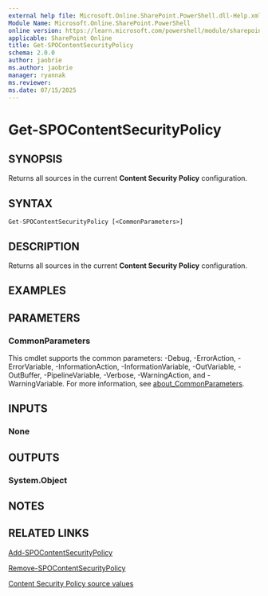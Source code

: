 ```yaml
---
external help file: Microsoft.Online.SharePoint.PowerShell.dll-Help.xml
Module Name: Microsoft.Online.SharePoint.PowerShell
online version: https://learn.microsoft.com/powershell/module/sharepoint-online/get-spocontentsecuritypolicy
applicable: SharePoint Online
title: Get-SPOContentSecurityPolicy
schema: 2.0.0
author: jaobrie
ms.author: jaobrie
manager: ryannak
ms.reviewer:
ms.date: 07/15/2025
---
```


# Get-SPOContentSecurityPolicy

## SYNOPSIS

Returns all sources in the current **Content Security Policy** configuration.

## SYNTAX

```
Get-SPOContentSecurityPolicy [<CommonParameters>]
```

## DESCRIPTION

Returns all sources in the current **Content Security Policy** configuration.

## EXAMPLES

## PARAMETERS

### CommonParameters
This cmdlet supports the common parameters: -Debug, -ErrorAction, -ErrorVariable, -InformationAction, -InformationVariable, -OutVariable, -OutBuffer, -PipelineVariable, -Verbose, -WarningAction, and -WarningVariable. For more information, see [about_CommonParameters](https://go.microsoft.com/fwlink/?LinkID=113216).

## INPUTS

### None

## OUTPUTS

### System.Object

## NOTES

## RELATED LINKS

[Add-SPOContentSecurityPolicy](Add-SPOContentSecurityPolicy.md)

[Remove-SPOContentSecurityPolicy](Remove-SPOContentSecurityPolicy.md)

[Content Security Policy source values](https://developer.mozilla.org/en-US/docs/Web/HTTP/Headers/Content-Security-Policy/Sources#sources)
